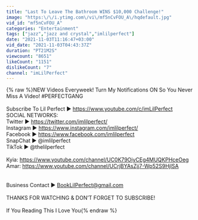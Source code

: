 ```yaml
---
title: "Last To Leave The Bathroom WINS $10,000 Challenge!"
image: "https:\/\/i.ytimg.com\/vi\/mf5nCvFOU_A\/hqdefault.jpg"
vid_id: "mf5nCvFOU_A"
categories: "Entertainment"
tags: ["jazz","jazz and crystal","imlilperfect"]
date: "2021-11-03T11:16:47+03:00"
vid_date: "2021-11-03T04:43:37Z"
duration: "PT21M2S"
viewcount: "8651"
likeCount: "1151"
dislikeCount: "7"
channel: "imLilPerfect"
---
```

{% raw %}NEW Videos Everyweek! Turn My Notifications ON So You Never Miss A Video! #PERFECTGANG<br /><br />Subscribe To Lil Perfect ► <a rel="nofollow" target="blank" href="https://www.youtube.com/c/imLilPerfect">https://www.youtube.com/c/imLilPerfect</a><br />SOCIAL NETWORKS:<br />Twitter ► <a rel="nofollow" target="blank" href="https://twitter.com/imlilperfect/">https://twitter.com/imlilperfect/</a><br />Instagram ► <a rel="nofollow" target="blank" href="https://www.instagram.com/imlilperfect/">https://www.instagram.com/imlilperfect/</a><br />Facebook ► <a rel="nofollow" target="blank" href="https://www.facebook.com/imlilperfect">https://www.facebook.com/imlilperfect</a><br />SnapChat ► @imlilperfect<br />TikTok ► @thelilperfect<br /> <br />Kyia: <a rel="nofollow" target="blank" href="https://www.youtube.com/channel/UC0K79OiyCEg4MUQKPHceOeg">https://www.youtube.com/channel/UC0K79OiyCEg4MUQKPHceOeg</a><br />Amar: <a rel="nofollow" target="blank" href="https://www.youtube.com/channel/UCrjBYAsZjj7-Wp52S9HjlSA">https://www.youtube.com/channel/UCrjBYAsZjj7-Wp52S9HjlSA</a><br /><br /><br />Business Contact ► BookLilPerfect@gmail.com<br /><br />THANKS FOR WATCHING &amp; DON’T FORGET TO SUBSCRIBE!<br /><br />If You Reading This I Love You{% endraw %}
